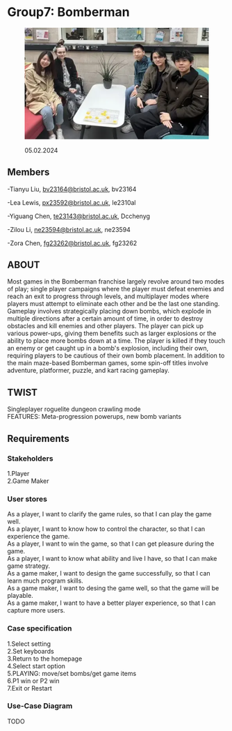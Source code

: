 # Group7: Bomberman

<figure>
    <p align="center">
        <img src="Assets/Images/group_meeting.png"
             alt="Group members sitting behind a paper prototype of the game">
       <figcaption>05.02.2024</figcaption>
    </p>
</figure>

## Members

-Tianyu Liu, <bv23164@bristol.ac.uk>, bv23164

-Lea Lewis, <px23592@bristol.ac.uk>, le2310al

-Yiguang Chen, <te23143@bristol.ac.uk>, Dcchenyg

-Zilou Li, <ne23594@bristol.ac.uk>, ne23594

-Zora Chen, <fg23262@bristol.ac.uk>, fg23262

## ABOUT
Most games in the Bomberman franchise largely revolve around two modes of play; single player campaigns where the player must defeat enemies and reach an exit to progress through levels, and multiplayer modes where players must attempt to eliminate each other and be the last one standing. Gameplay involves strategically placing down bombs, which explode in multiple directions after a certain amount of time, in order to destroy obstacles and kill enemies and other players. The player can pick up various power-ups, giving them benefits such as larger explosions or the ability to place more bombs down at a time. The player is killed if they touch an enemy or get caught up in a bomb's explosion, including their own, requiring players to be cautious of their own bomb placement. In addition to the main maze-based Bomberman games, some spin-off titles involve adventure, platformer, puzzle, and kart racing gameplay.

## TWIST
Singleplayer roguelite dungeon crawling mode  
FEATURES: Meta-progression powerups, new bomb variants  

## Requirements

### Stakeholders  
1.Player  
2.Game Maker    


### User stores
As a player, I want to clarify the game rules, so that I can play the game well.  
As a player, I want to know how to control the character, so that I can experience the game.  
As a player, I want to win the game, so that I can get pleasure during the game.  
As a player, I want to know what ability and live I have, so that I can make game strategy.  
As a game maker, I want to design the game successfully, so that I can learn much program skills.  
As a game maker, I want to desing the game well, so that the game will be playable.  
As a game maker, I want to have a better player experience, so that I can capture more users.  


### Case specification
1.Select setting  
2.Set keyboards  
3.Return to the homepage  
4.Select start option  
5.PLAYING: move/set bombs/get game items  
6.P1 win or P2 win  
7.Exit or Restart  


### Use-Case Diagram  
TODO
